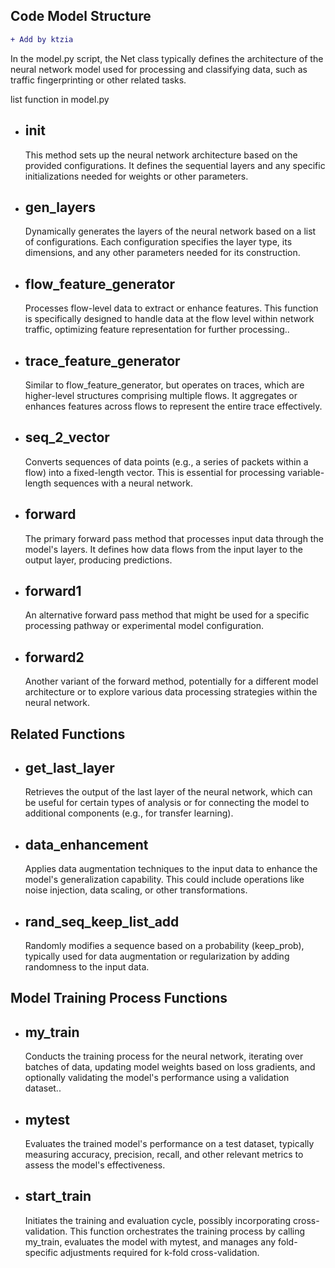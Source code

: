 ## Code Model Structure 
```diff
+ Add by ktzia
```

In the model.py script, the Net class typically defines the architecture of the neural network model used for processing and classifying data, such as traffic fingerprinting or other related tasks.
    
list function in model.py
* **__init__**
  -----
  This method sets up the neural network architecture based on the provided configurations. It defines the sequential layers and any specific initializations needed for weights or other parameters.
  
* **gen_layers** 
  -------------
  Dynamically generates the layers of the neural network based on a list of configurations. Each configuration specifies the layer type, its dimensions, and any other parameters needed for its construction. <br>

* **flow_feature_generator**
  ------------------
  Processes flow-level data to extract or enhance features. This function is specifically designed to handle data at the flow level within network traffic, optimizing feature representation for further processing..
  
* **trace_feature_generator**
  ------------------
  Similar to flow_feature_generator, but operates on traces, which are higher-level structures comprising multiple flows. It aggregates or enhances features across flows to represent the entire trace effectively.

* **seq_2_vector**
  ------------
  Converts sequences of data points (e.g., a series of packets within a flow) into a fixed-length vector. This is essential for processing variable-length sequences with a neural network.
  
  
* **forward**
  ------------------
  The primary forward pass method that processes input data through the model's layers. It defines how data flows from the input layer to the output layer, producing predictions.

* **forward1**
  ------------------
  An alternative forward pass method that might be used for a specific processing pathway or experimental model configuration.

* **forward2**
  ------------------
  Another variant of the forward method, potentially for a different model architecture or to explore various data processing strategies within the neural network.

## Related Functions

* **get_last_layer**
  ------------------
  Retrieves the output of the last layer of the neural network, which can be useful for certain types of analysis or for connecting the model to additional components (e.g., for transfer learning).

* **data_enhancement**
  ------------------
  Applies data augmentation techniques to the input data to enhance the model's generalization capability. This could include operations like noise injection, data scaling, or other transformations.

* **rand_seq_keep_list_add**
  ------------------
  Randomly modifies a sequence based on a probability (keep_prob), typically used for data augmentation or regularization by adding randomness to the input data.

## Model Training Process Functions

* **my_train**
  ------------------
  Conducts the training process for the neural network, iterating over batches of data, updating model weights based on loss gradients, and optionally validating the model's performance using a validation dataset..

* **mytest**
  ------------------
  Evaluates the trained model's performance on a test dataset, typically measuring accuracy, precision, recall, and other relevant metrics to assess the model's effectiveness.

* **start_train**
  ------------------
  Initiates the training and evaluation cycle, possibly incorporating cross-validation. This function orchestrates the training process by calling my_train, evaluates the model with mytest, and manages any fold-specific adjustments required for k-fold cross-validation.


           

